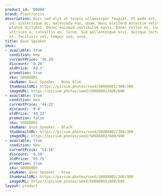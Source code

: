 ```yaml
---
product_id: '00880'
brand: Plextronics
description: Duis sed elit ut turpis ullamcorper feugiat. Ut pede est, condimentum
  id, scelerisque ac, malesuada non, quam. Nunc eleifend molestie velit. In hac habitasse
  platea dictumst. Donec euismod vestibulum massa. Donec tellus mi, luctus sit amet,
  ultrices a, convallis eu, lorem. Sed pellentesque orci. Quisque tortor velit, scelerisque
  et, facilisis vel, tempor sed, urna.
title: Quuz Speaker
skus:
- available: true
  condition: New
  currentPrice: '36.29'
  discount: '0.26'
  oldPrice: '49.3'
  promotion: true
  sku: S0088001
  skuName: Quuz Speaker - Navy blue
  thumbnailURL: https://picsum.photos/seed/S0088001/300/300
  imageURL: https://picsum.photos/seed/S0088001/600/600
- available: true
  condition: New
  currentPrice: '44.22'
  discount: '0.0'
  oldPrice: '44.22'
  promotion: false
  sku: S0088002
  skuName: Quuz Speaker - Black
  thumbnailURL: https://picsum.photos/seed/S0088002/300/300
  imageURL: https://picsum.photos/seed/S0088002/600/600
- available: true
  condition: New
  currentPrice: '53.18'
  discount: '0.19'
  oldPrice: '65.75'
  promotion: true
  sku: S0088003
  skuName: Quuz Speaker - Gray
  thumbnailURL: https://picsum.photos/seed/S0088003/300/300
  imageURL: https://picsum.photos/seed/S0088003/600/600
layout: product
---
```

